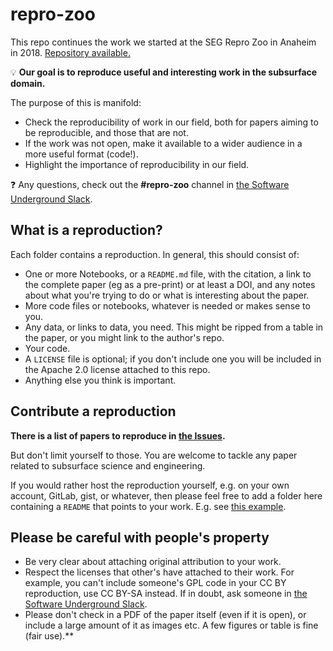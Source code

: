 # repro-zoo

This repo continues the work we started at the SEG Repro Zoo in Anaheim in 2018. [Repository available.](https://github.com/seg/repro-zoo-2018)

💡 **Our goal is to reproduce useful and interesting work in the subsurface domain.**

The purpose of this is manifold:

- Check the reproducibility of work in our field, both for papers aiming to be reproducible, and those that are not.
- If the work was not open, make it available to a wider audience in a more useful format (code!).
- Highlight the importance of reproducibility in our field.

❓ Any questions, check out the **#repro-zoo** channel in [the Software Underground Slack](https://softwareunderground.org/slack).


## What is a reproduction?

Each folder contains a reproduction. In general, this should consist of:

- One or more Notebooks, or a `README.md` file, with the citation, a link to the complete paper (eg as a pre-print) or at least a DOI, and any notes about what you're trying to do or what is interesting about the paper.
- More code files or notebooks, whatever is needed or makes sense to you.
- Any data, or links to data, you need. This might be ripped from a table in the paper, or you might link to the author's repo.
- Your code.
- A `LICENSE` file is optional; if you don't include one you will be included in the Apache 2.0 license attached to this repo.
- Anything else you think is important.


## Contribute a reproduction

**There is a list of papers to reproduce in [the Issues](https://github.com/softwareunderground/repro-zoo/issues).**

But don't limit yourself to those. You are welcome to tackle any paper related to subsurface science and engineering. 

If you would rather host the reproduction yourself, e.g. on your own account, GitLab, gist, or whatever, then please feel free to add a folder here containing a `README` that points to your work. E.g. see [this example](https://github.com/softwareunderground/repro-zoo/tree/main/wheeler-and-hale-2015).


## Please be careful with people's property

- Be very clear about attaching original attribution to your work. 
- Respect the licenses that other's have attached to their work. For example, you can't include someone's GPL code in your CC BY reproduction, use CC BY-SA instead. If in doubt, ask someone in [the Software Underground Slack](https://softwareunderground.org/slack).
- Please don't check in a PDF of the paper itself (even if it is open), or include a large amount of it as images etc. A few figures or table is fine (fair use).**
